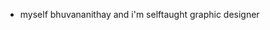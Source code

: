 - myself bhuvananithay and i'm selftaught graphic designer 

<!---
bhuvananithya/bhuvananithya is a ✨ special ✨ repository because its `README.md` (this file) appears on your GitHub profile.
You can click the Preview link to take a look at your changes.
--->
